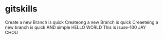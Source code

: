 # gitskills
Create a new Branch is quick
Createong a new Branch is quick
Creaeteing a new branch is quick AND simple
HELLO WORLD
This is isuse-100
JAY CHOU
